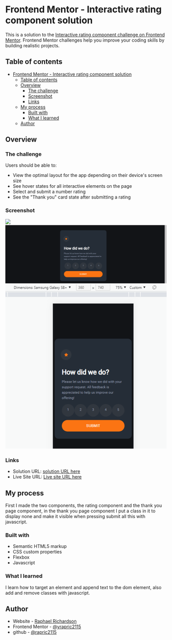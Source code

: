# Frontend Mentor - Interactive rating component solution

This is a solution to the [Interactive rating component challenge on Frontend Mentor](https://www.frontendmentor.io/challenges/interactive-rating-component-koxpeBUmI). Frontend Mentor challenges help you improve your coding skills by building realistic projects. 

## Table of contents

- [Frontend Mentor - Interactive rating component solution](#frontend-mentor---interactive-rating-component-solution)
  - [Table of contents](#table-of-contents)
  - [Overview](#overview)
    - [The challenge](#the-challenge)
    - [Screenshot](#screenshot)
    - [Links](#links)
  - [My process](#my-process)
    - [Built with](#built-with)
    - [What I learned](#what-i-learned)
  - [Author](#author)

## Overview

### The challenge

Users should be able to:

- View the optimal layout for the app depending on their device's screen size
- See hover states for all interactive elements on the page
- Select and submit a number rating
- See the "Thank you" card state after submitting a rating

### Screenshot

![](./screenshot.jpg)
![](./images/interactive-rating-component-desktop.PNG)
![](./images/Interactive-rating-component-mobile.PNG)



### Links

- Solution URL: [solution URL here](https://github.com/rapric2115/rating-component.github.io)
- Live Site URL: [Live site URL here](https://rapric2115.github.io/rating-component.github.io/)

## My process

First I made the two components, the rating component and the thank you page component, in the thank you page component I put a class in it to display none and make it visible when pressing submit all this with javascript.

### Built with

- Semantic HTML5 markup
- CSS custom properties
- Flexbox
- Javascript


### What I learned

I learn how to target an element and append text to the dom element, also add and remove classes with javascript.


## Author

- Website - [Raphael Richardson](https://raphaelrichardsonb.web.app)
- Frontend Mentor - [@yrapric2115](https://www.frontendmentor.io/profile/rapric2115)
- github - [@rapric2115](https://www.github.com/rapric2115)


